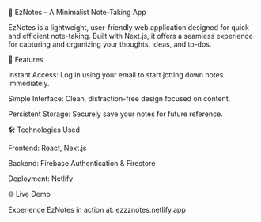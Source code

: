 📓 EzNotes – A Minimalist Note-Taking App

EzNotes is a lightweight, user-friendly web application designed for quick and efficient note-taking. Built with Next.js, it offers a seamless experience for capturing and organizing your thoughts, ideas, and to-dos.

🚀 Features

Instant Access: Log in using your email to start jotting down notes immediately.

Simple Interface: Clean, distraction-free design focused on content.

Persistent Storage: Securely save your notes for future reference.

🛠️ Technologies Used

Frontend: React, Next.js

Backend: Firebase Authentication & Firestore

Deployment: Netlify

🌐 Live Demo

Experience EzNotes in action at: ezzznotes.netlify.app

